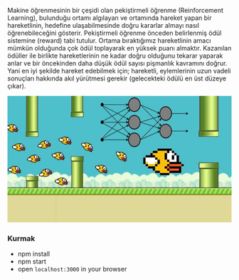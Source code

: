 Makine öğrenmesinin bir çeşidi olan pekiştirmeli öğrenme (Reinforcement Learning), bulunduğu ortamı algılayan ve ortamında hareket yapan bir hareketlinin, hedefine ulaşabilmesinde doğru kararlar almayı nasıl öğrenebileceğini gösterir. Pekiştirmeli öğrenme önceden belirlenmiş ödül sistemine (reward) tabi tutulur. Ortama bıraktığımız hareketlinin amacı mümkün olduğunda çok ödül toplayarak en yüksek puanı almaktır. Kazanılan ödüller ile birlikte hareketlerinin ne kadar doğru olduğunu tekarar yaparak anlar ve bir öncekinden daha düşük ödül sayısı pişmanlık kavramını doğrur.
Yani en iyi şekilde hareket edebilmek için; hareketli, eylemlerinin uzun vadeli sonuçları hakkında akıl yürütmesi gerekir (gelecekteki ödülü en üst düzeye çıkar). 

![](2350632_d5df_2.jpg)

### Kurmak
- npm install
- npm start
- open `localhost:3000` in your browser
